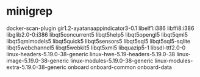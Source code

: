# minigrep
docker-scan-plugin gir1.2-ayatanaappindicator3-0.1 libelf1:i386 libffi8:i386
  libglib2.0-0:i386 libqt5concurrent5 libqt5help5 libqt5opengl5 libqt5qml5
  libqt5qmlmodels5 libqt5quick5 libqt5sensors5 libqt5sql5 libqt5sql5-sqlite
  libqt5webchannel5 libqt5webkit5 libqt5xml5 libquazip5-1 libsdl-ttf2.0-0
  linux-headers-5.19.0-38-generic linux-hwe-5.19-headers-5.19.0-38
  linux-image-5.19.0-38-generic linux-modules-5.19.0-38-generic
  linux-modules-extra-5.19.0-38-generic onboard onboard-common onboard-data

